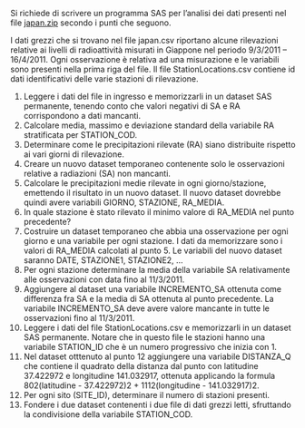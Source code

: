 Si richiede di scrivere un programma SAS per l’analisi dei dati presenti nel file [japan.zip](../dati/japan.zip) secondo i punti che seguono.

I dati grezzi che si trovano nel file japan.csv riportano alcune rilevazioni relative ai livelli di radioattività misurati in Giappone nel periodo 9/3/2011 – 16/4/2011. Ogni osservazione è relativa ad una misurazione e le variabili sono presenti nella prima riga del file. Il file StationLocations.csv contiene id dati identificativi delle varie stazioni di rilevazione.

1.    Leggere i dati del file in ingresso e memorizzarli in un dataset SAS permanente, tenendo conto che valori negativi di SA e RA corrispondono a dati mancanti.
1.    Calcolare media, massimo e deviazione standard della variabile RA stratificata per STATION_COD.
1.    Determinare come le precipitazioni rilevate (RA) siano distribuite rispetto ai vari giorni di rilevazione.
1.    Creare un nuovo dataset temporaneo contenente solo le osservazioni relative a radiazioni (SA) non mancanti.
1.    Calcolare le precipitazioni medie rilevate in ogni giorno/stazione, emettendo il risultato in un nuovo dataset. Il nuovo dataset dovrebbe quindi avere variabili GIORNO, STAZIONE, RA_MEDIA.
1.    In quale stazione è stato rilevato il minimo valore di RA_MEDIA nel punto precedente?
1.    Costruire un dataset temporaneo che abbia una osservazione per ogni giorno e una variabile per ogni stazione. I dati da memorizzare sono i valori di RA_MEDIA calcolati al punto 5. Le variabili del nuovo dataset saranno DATE, STAZIONE1, STAZIONE2, …
1.    Per ogni stazione determinare la media della variabile SA relativamente alle osservazioni con data fino al 11/3/2011.
1.    Aggiungere al dataset una variabile INCREMENTO_SA ottenuta come differenza fra SA e la media di SA ottenuta al punto precedente. La variabile INCREMENTO_SA deve avere valore mancante in tutte le osservazioni fino al 11/3/2011.
1.    Leggere i dati del file StationLocations.csv e memorizzarli in un dataset SAS permanente. Notare che in questo file le stazioni hanno una variabile STATION_ID che è un numero progressivo che inizia con 1.
1.    Nel dataset otttenuto al punto 12 aggiungere una variabile DISTANZA_Q che contiene il quadrato della distanza dal punto con latitudine 37.422972 e longitudine 141.032917, ottenuta applicando la formula 802(latitudine - 37.422972)2 + 1112(longitudine - 141.032917)2.
1.    Per ogni sito (SITE_ID), determinare il numero di stazioni presenti.
1.    Fondere i due dataset contenenti i due file di dati grezzi letti, sfruttando la condivisione della variabile STATION_COD.
